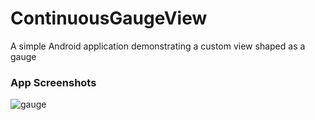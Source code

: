 # ContinuousGaugeView
A simple Android application demonstrating a custom view shaped as a gauge

### App Screenshots
![gauge](https://user-images.githubusercontent.com/34348938/61589993-71f56b80-abcf-11e9-8df7-4e53175be87a.png)

